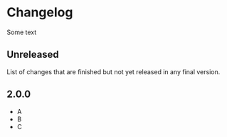 # Changelog
Some text

## Unreleased
List of changes that are finished but not yet released in any final version.
                
## 2.0.0
- A
- B
- C
